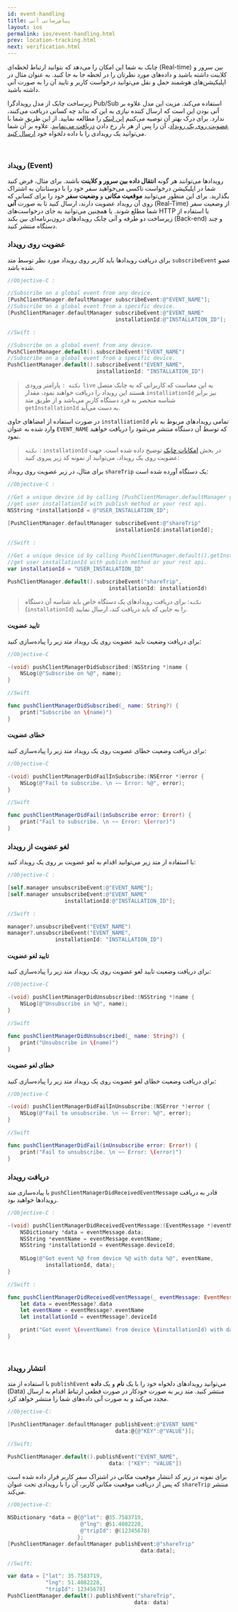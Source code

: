 ```yaml
---
id: event-handling
title: پیام‌رسانی آنی
layout: ios
permalink: ios/event-handling.html
prev: location-tracking.html
next: verification.html
---
```



چابک به شما این امکان را می‌دهد که بتوانید ارتباط لحظه‌ای (Real-time) بین سرور و کلاینت داشته باشید و داده‌های مورد نظرتان را در لحظه جا به جا کنید. به عنوان مثال در اپلیکیشن‌های هوشمند حمل و نقل می‌توانید درخواست کاربر و تایید آن را به صورت آنی داشته باشید.

زیرساخت چابک از مدل رویدادگرا Pub/Sub استفاده می‌کند. مزیت این مدل علاوه بر آنی بودن این است که ارسال کننده نیازی به این که بداند چه کسانی دریافت می‌کنند، ندارد. برای درک بهتر آن توصیه می‌کنیم [این لینک](https://en.wikipedia.org/wiki/Publish%E2%80%93subscribe_pattern) را مطالعه نمایید. از این طریق شما با [عضویت روی یک رویداد](/android/event-handling.html#عضویت-روی-رویداد)، آن را پس از هر بار رخ دادن [دریافت می‌نمایید](/android/event-handling.html#دریافت-رویداد). علاوه بر آن شما می‌توانید یک رویدادی را با داده دلخواه خود [ارسال کنید](/android/event-handling.html#انتشار-رویداد).

<Br>

### رویداد (Event)

رویدادها می‌توانند هر گونه **انتقال داده بین سرور و کلاینت** باشند. برای مثال، فرض کنید شما در اپلیکیشن درخواست تاکسی می‌خواهید سفر خود را با دوستانتان به اشتراک بگذارید. برای این منظور می‌توانید **موقعیت مکانی** و **وضعیت سفر** خود را برای کسانی که روی آن رویداد عضویت دارند، ارسال کنید تا به صورت **آنی‌** (Real-Time) از وضعیت سفر شما مطلع شوند. یا همچنین می‌توانید به جای درخواست‌های HTTP با استفاده از زیرساخت دو طرفه و آنی چابک رویدادهای درون‌برنامه‌ای بین بکند (Back-end) و چند دستگاه منتشر کنید.  

###  عضویت روی رویداد

برای دریافت رویدادها باید کاربر روی رویداد مورد نظر توسط متد `subscribeEvent` عضو شده باشد.

```objectivec 
//Objective-C :

//Subscribe on a global event from any device.  
[PushClientManager.defaultManager subscribeEvent:@"EVENT_NAME"];
//Subscribe on a global event from a specific device.  
[PushClientManager.defaultManager subscribeEvent:@"EVENT_NAME"
                                  installationId:@"INSTALLATION_ID"];
```
``` swift
//Swift :

//Subscribe on a global event from any device.  
PushClientManager.default().subscribeEvent("EVENT_NAME")
//Subscribe on a global event from a specific device.  
PushClientManager.default().subscribeEvent("EVENT_NAME",
                            installationId: "INSTALLATION_ID")
```
> `نکته :` پارامتر ورودی `live` به این معناست که کاربرانی که به چابک متصل هستند این رویداد را دریافت خواهند نمود، مقدار `installiationId`  نیز برابر شناسه منحصر به فرد دستگاه کاربر می‌باشد و از طریق متد  `getInstallationId` به دست می‌آید.

در صورت استفاده از امضاهای حاوی `installiationId` تمامی رویدادهای مربوط به نام وارد شده به عنوان `EVENT_NAME` که توسط آن دستگاه منتشر می‌شود را دریافت خواهید نمود.
> `نکته` : `installationId` در بخش [امکانات‌ چابک](/ios/features.html#دریافت-شناسه-دستگاه) توضیح داده شده است.
جهت عضویت روی یک رویداد، می‌توانید از نمونه کد زیر پیروی کنید:

برای مثال، در زیر عضویت روی رویداد `shareTrip` یک دستگاه آورده شده است:

```objectivec 
//Objective-C :

//Get a unique device id by calling [PushClientManager.defaultManager getInstallationId];
//get user installationId with publish method or your rest api.
NSString *installationId = @"USER_INSTALLATION_ID";
    
[PushClientManager.defaultManager subscribeEvent:@"shareTrip"
                                  installationId:installationId];
```
``` swift
//Swift :

//Get a unique device id by calling PushClientManager.default().getInstallationId();
//get user installationId with publish method or your rest api.
var installationId = "USER_INSTALLATION_ID"

PushClientManager.default().subscribeEvent("shareTrip",
                                installationId: installationId)
```
> `نکته`: برای دریافت رویدادهای یک دستگاه خاص باید شناسه آن دستگاه (`installationId`) را به جایی که باید دریافت کند، ارسال نمایید.

#### تایید عضویت

برای دریافت وضعیت تایید عضویت روی یک رویداد متد زیر را پیاده‌سازی کنید:

```objectivec
//Objective-C

-(void) pushClientManagerDidSubscribed:(NSString *)name {
    NSLog(@"Subscribe on %@", name);
}
```
```swift
//Swift

func pushClientManagerDidSubscribed(_ name: String?) {
    print("Subscribe on \(name)")
}
```

#### خطای عضویت

برای دریافت وضعیت خطای عضویت روی یک رویداد متد زیر را پیاده‌سازی کنید:

```objectivec
//Objective-C

-(void) pushClientManagerDidFailInSubscribe:(NSError *)error {
    NSLog(@"Fail to subscribe. \n ~~ Error: %@", error);
}
```
```swift
//Swift

func pushClientManagerDidFail(inSubscribe error: Error!) {
    print("Fail to subscribe. \n ~~ Error: \(error)")
}
```
### لغو عضویت از رویداد

با استفاده از متد زیر می‌توانید اقدام به لغو عضویت بر روی یک رویداد کنید:

```objectivec 
//Objective-C :

[self.manager unsubscribeEvent:@"EVENT_NAME"];
[self.manager unsubscribeEvent:@"EVENT_NAME"
                  installationId:@"INSTALLATION_ID"];
```

```swift
//Swift :

manager?.unsubscribeEvent("EVENT_NAME")
manager?.unsubscribeEvent("EVENT_NAME",
               installationId: "INSTALLATION_ID") 
```

#### تایید  لغو عضویت

برای دریافت وضعیت تایید لغو عضویت روی یک رویداد متد زیر را پیاده‌سازی کنید:

```objectivec
//Objective-C

-(void) pushClientManagerDidUnsubscribed:(NSString *)name {
    NSLog(@"Unsubscribe in %@", name);
}
```
```swift
//Swift

func pushClientManagerDidUnsubscribed(_ name: String?) {
    print("Unsubscribe in \(name)")
}
```

#### خطای لغو عضویت

برای دریافت وضعیت خطای لغو عضویت روی یک رویداد متد زیر را پیاده‌سازی کنید:

```objectivec
//Objective-C

-(void) pushClientManagerDidFailInUnsubscribe:(NSError *)error {
    NSLog(@"Fail to unsubscribe. \n ~~ Error: %@", error);
}
```
```swift
//Swift

func pushClientManagerDidFail(inUnsubscribe error: Error!) {
    print("Fail to unsubscribe. \n ~~ Error: \(error)")
}
```

### دریافت رویداد

با پیاده‌سازی متد `pushClientManagerDidReceivedEventMessage` قادر به دریافت رویدادها خواهید بود. 

```objectivec
//Objective-C :

-(void) pushClientManagerDidReceivedEventMessage:(EventMessage *)eventMessage{
    NSDictionary *data = eventMessage.data;
    NSString *eventName = eventMessage.eventName;
    NSString *installationId = eventMessage.deviceId;
    
    NSLog(@"Got event %@ from device %@ with data %@", eventName,
            installationId, data);
}
```
``` swift
//Swift :

func pushClientManagerDidReceivedEventMessage(_ eventMessage: EventMessage!) {
    let data = eventMessage?.data
    let eventName = eventMessage?.eventName
    let installationId = eventMessage?.deviceId

    print("Got event \(eventName) from device \(installationId) with data \(data)")
}
```

<Br>

### انتشار رویداد

با استفاده از متد `publishEvent` می‌توانید رویدادهای دلخواه خود را با یک **نام** و یک **داده** (Data) منتشر کنید. متد زیر به صورت خودکار در صورت قطعی ارتباط اقدام به ارسال مجدد می‌کند و به صورت آنی داده‌های شما را منتشر خواهد کرد. 

```objectivec
//Objective-C:

[PushClientManager.defaultManager publishEvent:@"EVENT_NAME"
                                  data:@{@"KEY":@"VALUE"}];
```
```swift
//Swift:

PushClientManager.default().publishEvent("EVENT_NAME", 
                                data: ["KEY": "VALUE"])
```

برای نمونه در زیر کد انتشار موقعیت مکانی در اشتراک سفر کاربر قرار داده شده است که پس از دریافت موقعیت مکانی کاربر، آن را با رویدادی تحت عنوان `shareTrip` منتشر می‌کند.

```objectivec
//Objective-C:

NSDictionary *data = @{@"lat": @35.7583719,
                       @"lng": @51.4082228,
                       @"tripId": @(12345678)
                      };
[PushClientManager.defaultManager publishEvent:@"shareTrip"
                                          data:data];
```
```swift
//Swift:

var data = ["lat": 35.7583719,
            "lng": 51.4082228,
            "tripId": 12345678]
PushClientManager.default().publishEvent("shareTrip",
                                        data: data)
```
